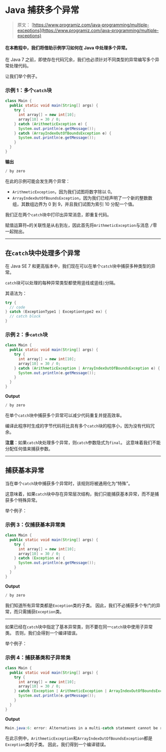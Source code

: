 # Java 捕获多个异常

> 原文： [https://www.programiz.com/java-programming/multiple-exceptions](https://www.programiz.com/java-programming/multiple-exceptions)

#### 在本教程中，我们将借助示例学习如何在 Java 中处理多个异常。

在 Java 7 之前，即使存在代码冗余，我们也必须针对不同类型的异常编写多个异常处理代码。

让我们举个例子。

### 示例 1：多个`catch`块

```java
class Main {
  public static void main(String[] args) {
    try {
      int array[] = new int[10];
      array[10] = 30 / 0;
    } catch (ArithmeticException e) {
      System.out.println(e.getMessage());
    } catch (ArrayIndexOutOfBoundsException e) {
      System.out.println(e.getMessage());
    } 
  }
} 
```

**输出**

```java
/ by zero 
```

在此的示例可能会发生两个异常：

*   `ArithmeticException`，因为我们试图将数字除以 0。
*   `ArrayIndexOutOfBoundsException`，因为我们已经声明了一个新的整数数组，其数组边界为 0 到 9，并且我们试图为索引 10 分配一个值。

我们正在两个`catch`块中打印出异常消息，即重复代码。

赋值运算符`=`的关联性是从右到左，因此首先将`ArithmeticException`与消息 <samp>/零一起抛出</samp>。

* * *

## 在`catch`块中处理多个异常

在 Java SE 7 和更高版本中，我们现在可以在单个`catch`块中捕获多种类型的异常。

`catch`块可以处理的每种异常类型都使用竖线或竖线`|`分隔。

其语法为：

```java
try {
  // code
} catch (ExceptionType1 | Exceptiontype2 ex) { 
  // catch block
} 
```

### 示例 2：多`catch`块

```java
class Main {
  public static void main(String[] args) {
    try {
      int array[] = new int[10];
      array[10] = 30 / 0;
    } catch (ArithmeticException | ArrayIndexOutOfBoundsException e) {
      System.out.println(e.getMessage());
    }
  }
} 
```

**Output**

```java
/ by zero 
```

在单个`catch`块中捕获多个异常可以减少代码重复并提高效率。

编译此程序时生成的字节代码将比具有多个`catch`块的程序小，因为没有代码冗余。

**注意**：如果`catch`块处理多个异常，则`catch`参数隐式为`final`。 这意味着我们不能分配任何值来捕获参数。

* * *

## 捕获基本异常

当在单个`catch`块中捕获多个异常时，该规则将被通用化为“特殊”。

这意味着，如果`catch`块中存在异常层次结构，我们只能捕获基本异常，而不是捕获多个特殊异常。

举个例子：

### 示例 3：仅捕获基本异常类

```java
class Main {
  public static void main(String[] args) {
    try {
      int array[] = new int[10];
      array[10] = 30 / 0;
    } catch (Exception e) {
      System.out.println(e.getMessage());
    }
  }
} 
```

**Output**

```java
/ by zero 
```

我们知道所有异常类都是`Exception`类的子类。 因此，我们不必捕获多个专门的异常，而只需捕获`Exception`类。

* * *

如果已经在`catch`块中指定了基本异常类，则不要在同一`catch`块中使用子异常类。 否则，我们会得到一个编译错误。

举个例子：

### 示例 4：捕获基类和子异常类

```java
class Main {
  public static void main(String[] args) {
    try {
      int array[] = new int[10];
      array[10] = 30 / 0;
    } catch (Exception | ArithmeticException | ArrayIndexOutOfBoundsException e) {
      System.out.println(e.getMessage());
    }
  }
} 
```

**Output**

```java
Main.java:6: error: Alternatives in a multi-catch statement cannot be related by subclassing 
```

在此示例中，`ArithmeticException`和`ArrayIndexOutOfBoundsException`都是`Exception`类的子类。 因此，我们得到一个编译错误。